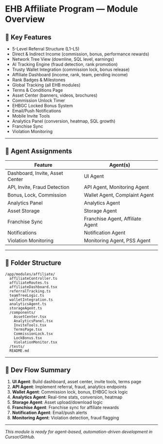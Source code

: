 # EHB Affiliate Program — Module Overview

## 🌟 Key Features

- 5-Level Referral Structure (L1–L5)
- Direct & Indirect Income (commission, bonus, performance rewards)
- Network Tree View (downline, SQL level, earnings)
- AI Tracking Engine (fraud detection, rank promotion)
- Trusty Wallet Integration (commission lock, bonus release)
- Affiliate Dashboard (income, rank, team, pending income)
- Rank Badges & Milestones
- Global Tracking (all EHB modules)
- Terms & Conditions Page
- Asset Center (banners, videos, brochures)
- Commission Unlock Timer
- EHBGC Locked Bonus System
- Email/Push Notifications
- Mobile Invite Tools
- Analytics Panel (conversion, heatmap, SQL growth)
- Franchise Sync
- Violation Monitoring

---

## 🤖 Agent Assignments

| Feature                         | Agent(s)                         |
| ------------------------------- | -------------------------------- |
| Dashboard, Invite, Asset Center | UI Agent                         |
| API, Invite, Fraud Detection    | API Agent, Monitoring Agent      |
| Bonus, Lock, Commission         | Wallet Agent, Complaint Agent    |
| Analytics Panel                 | Analytics Agent                  |
| Asset Storage                   | Storage Agent                    |
| Franchise Sync                  | Franchise Agent, Affiliate Agent |
| Notifications                   | Notification Agent               |
| Violation Monitoring            | Monitoring Agent, PSS Agent      |

---

## 📁 Folder Structure

```plaintext
/app/modules/affiliate/
  affiliateController.ts
  affiliateRoutes.ts
  affiliateDashboard.tsx
  referralTracking.ts
  teamTreeLogic.ts
  walletIntegration.ts
  analyticsAgent.ts
  storageAgent.ts
  /components/
    AssetCenter.tsx
    AnalyticsPanel.tsx
    InviteTools.tsx
    TermsPage.tsx
    CommissionLock.tsx
    LockBonus.tsx
    ViolationMonitor.tsx
  /tests/
  README.md
```

---

## 🚦 Dev Flow Summary

1. **UI Agent**: Build dashboard, asset center, invite tools, terms page
2. **API Agent**: Implement referral, fraud, analytics endpoints
3. **Wallet Agent**: Commission lock, bonus, EHBGC lock logic
4. **Analytics Agent**: Real-time stats, conversion, heatmap
5. **Storage Agent**: Asset upload/download logic
6. **Franchise Agent**: Franchise sync for affiliate rewards
7. **Notification Agent**: Email/push alerts
8. **Monitoring Agent**: Violation detection, fraud flagging

---

_This module is ready for agent-based, automation-driven development in Cursor/GitHub._

